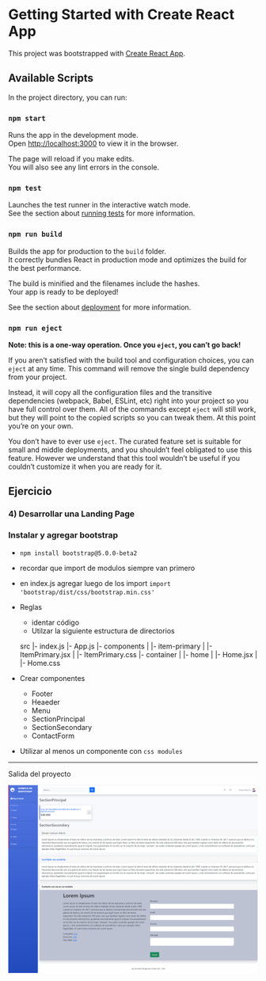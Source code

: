 # Getting Started with Create React App

This project was bootstrapped with [Create React App](https://github.com/facebook/create-react-app).

## Available Scripts

In the project directory, you can run:

### `npm start`

Runs the app in the development mode.\
Open [http://localhost:3000](http://localhost:3000) to view it in the browser.

The page will reload if you make edits.\
You will also see any lint errors in the console.

### `npm test`

Launches the test runner in the interactive watch mode.\
See the section about [running tests](https://facebook.github.io/create-react-app/docs/running-tests) for more information.

### `npm run build`

Builds the app for production to the `build` folder.\
It correctly bundles React in production mode and optimizes the build for the best performance.

The build is minified and the filenames include the hashes.\
Your app is ready to be deployed!

See the section about [deployment](https://facebook.github.io/create-react-app/docs/deployment) for more information.

### `npm run eject`

**Note: this is a one-way operation. Once you `eject`, you can’t go back!**

If you aren’t satisfied with the build tool and configuration choices, you can `eject` at any time. This command will remove the single build dependency from your project.

Instead, it will copy all the configuration files and the transitive dependencies (webpack, Babel, ESLint, etc) right into your project so you have full control over them. All of the commands except `eject` will still work, but they will point to the copied scripts so you can tweak them. At this point you’re on your own.

You don’t have to ever use `eject`. The curated feature set is suitable for small and middle deployments, and you shouldn’t feel obligated to use this feature. However we understand that this tool wouldn’t be useful if you couldn’t customize it when you are ready for it.

## Ejercicio

### 4) Desarrollar una Landing Page

### Instalar y agregar bootstrap

*   `npm install bootstrap@5.0.0-beta2`
*   recordar que import de modulos siempre van primero
*   en index.js agregar luego de los import `import 'bootstrap/dist/css/bootstrap.min.css'`
*   Reglas
    *   identar código
    *   Utilzar la siguiente estructura de directorios

    src
     |- index.js
     |- App.js
     |- components
     |   |- item-primary
     |       |- ItemPrimary.jsx
     |       |- ItemPrimary.css
     |- container
     |   |- home
     |       |- Home.jsx
     |       |- Home.css

*   Crear componentes
    *   Footer
    *   Heaeder
    *   Menu
    *   SectionPrincipal
    *   SectionSecondary
    *   ContactForm
*   Utilizar al menos un componente con `css modules`

* * *

Salida del proyecto

![imagen](https://github.com/favalencia/clase02_react/blob/main/wiki/img/pagina.jpg)


